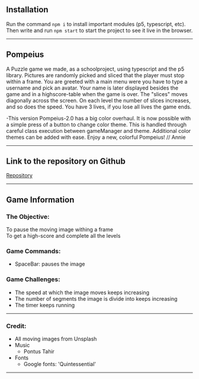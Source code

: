 
## Installation

Run the command `npm i` to install important modules (p5, typescript, etc). Then write and run `npm start` to start the project to see it live in the browser.

***

## Pompeius

A Puzzle game we made, as a schoolproject, using typescript and the p5 library. Pictures are randomly picked and sliced that the player must stop within a frame. You are greeted with a main menu were you have to type a username and pick an avatar. Your name is later displayed besides the game and in a highscore-table when the game is over. The "slices" moves diagonally across the screen. On each level the number of slices increases, and so does the speed. You have 3 lives, if you lose all lives the game ends.

-This version Pompeius-2.0 has a big color overhaul. It is now possible with a simple press of a button to change color theme. This is handled through careful class execution between gameManager and theme. 
Additional color themes can be added with ease. Enjoy a new, colorful Pompeius! // Annie


***

## Link to the repository on Github

[Repository](https://github.com/MS-load/Pompeius)

***
## Game Information
### The Objective: 
To pause the moving image withing a frame<br>
To get a high-score and complete all the levels<br>

### Game Commands:
* SpaceBar: pauses the image

### Game Challenges:
* The speed at which the image moves keeps increasing
* The number of segments the image is divide into keeps increasing 
* The timer keeps running

***

### Credit:
<ul>
    <li>All moving images from Unsplash </li>
    <li>Music
        <ul>
            <li>Pontus Tahir</li>
        </ul>
    </li>
    <li>Fonts
        <ul>
            <li>Google fonts: 'Quintessential'</li>
        </ul>
    </li>
</ul>

***
